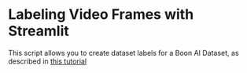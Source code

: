 # Labeling Video Frames with Streamlit

This script allows you to create dataset labels for a Boon AI Dataset, as described in [this tutorial](https://docs.boonai.app/boonsdk/solutions/labeling-video-frames-with-streamlit)
